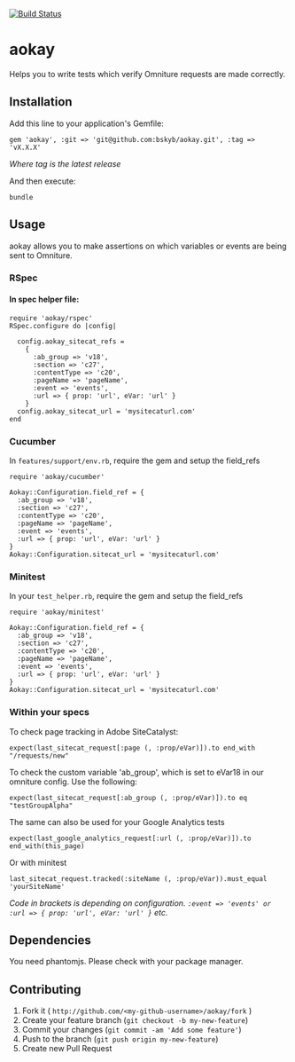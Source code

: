 [![Build Status](https://travis-ci.org/BSkyB/aokay.svg?branch=master)](https://travis-ci.org/BSkyB/aokay)

aokay
=====

Helps you to write tests which verify Omniture requests are made correctly.

Installation
------------

Add this line to your application's Gemfile:

    gem 'aokay', :git => 'git@github.com:bskyb/aokay.git', :tag => 'vX.X.X'

*Where tag is the latest release*

And then execute:

    bundle

Usage
-----

aokay allows you to make assertions on which variables or events are being sent to Omniture. 

### RSpec

#### In spec helper file:

    require 'aokay/rspec'
    RSpec.configure do |config|

      config.aokay_sitecat_refs =
        {
          :ab_group => 'v18',
          :section => 'c27',
          :contentType => 'c20',
          :pageName => 'pageName',
          :event => 'events',
          :url => { prop: 'url', eVar: 'url' }
        }
      config.aokay_sitecat_url = 'mysitecaturl.com'
    end

### Cucumber

In `features/support/env.rb`, require the gem and setup the field_refs

    require 'aokay/cucumber'

    Aokay::Configuration.field_ref = { 
      :ab_group => 'v18',
      :section => 'c27',
      :contentType => 'c20',
      :pageName => 'pageName',
      :event => 'events',
      :url => { prop: 'url', eVar: 'url' }
    }
    Aokay::Configuration.sitecat_url = 'mysitecaturl.com'

### Minitest

In your `test_helper.rb`, require the gem and setup the field_refs

    require 'aokay/minitest'

    Aokay::Configuration.field_ref = {
      :ab_group => 'v18',
      :section => 'c27',
      :contentType => 'c20',
      :pageName => 'pageName',
      :event => 'events',
      :url => { prop: 'url', eVar: 'url' }
    }
    Aokay::Configuration.sitecat_url = 'mysitecaturl.com'

### Within your specs

To check page tracking in Adobe SiteCatalyst:

`expect(last_sitecat_request[:page (, :prop/eVar)]).to end_with "/requests/new"`

To check the custom variable 'ab_group', which is set to eVar18 in our omniture
config. Use the following: 

`expect(last_sitecat_request[:ab_group (, :prop/eVar)]).to eq "testGroupAlpha"`

The same can also be used for your Google Analytics tests

`expect(last_google_analytics_request[:url (, :prop/eVar)]).to end_with(this_page)`

Or with minitest

`last_sitecat_request.tracked(:siteName (, :prop/eVar)).must_equal 'yourSiteName'`

*Code in brackets is depending on configuration. `:event => 'events' or :url => { prop: 'url', eVar: 'url' }` etc.*

Dependencies
------------

You need phantomjs. Please check with your package manager.

Contributing
------------

1. Fork it ( `http://github.com/<my-github-username>/aokay/fork` )
2. Create your feature branch (`git checkout -b my-new-feature`)
3. Commit your changes (`git commit -am 'Add some feature'`)
4. Push to the branch (`git push origin my-new-feature`)
5. Create new Pull Request
